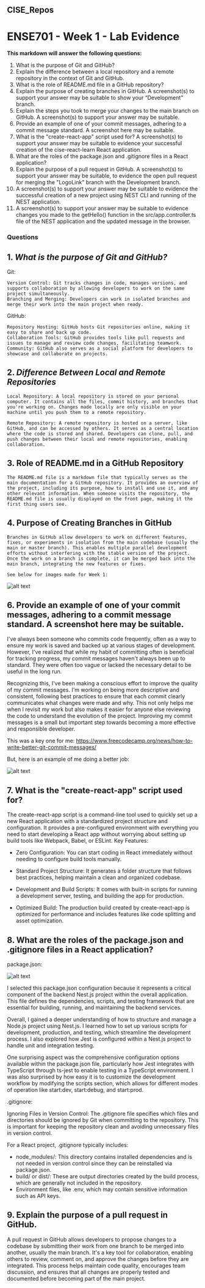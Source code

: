 ## CISE_Repos

# ENSE701 - Week 1 - Lab Evidence

**This markdown will answer the following questions:**

1.	What is the purpose of Git and GitHub? 
2.	Explain the difference between a local repository and a remote repository in the context of Git and GitHub.
3.	What is the role of README.md file in a GitHub repository? 
4.	Explain the purpose of creating branches in GitHub. A screenshot(s) to support your answer may be suitable to show your “Development” branch.
5.	Explain the steps you took to merge your changes to the main branch on GitHub. A screenshot(s) to support your answer may be suitable.
6.	Provide an example of one of your commit messages, adhering to a commit message standard. A screenshot here may be suitable.  
7.	What is the "create-react-app" script used for? A screenshot(s) to support your answer may be suitable to evidence your successful creation of the cise-react-learn React application.
8.	What are the roles of the package.json and .gitignore files in a React application?
9.	Explain the purpose of a pull request in GitHub. A screenshot(s) to support your answer may be suitable, to evidence the open pull request for merging the "LogoLink" branch with the Development branch.
10.	A screenshot(s) to support your answer may be suitable to evidence the successful creation of a new project using NEST CLI and running of the NEST application.
11.	A screenshot(s) to support your answer may be suitable to evidence changes you made to the getHello() function in the src/app.controller.ts file of the NEST application and the updated message in the browser.



### Questions

## 1.	*What is the purpose of Git and GitHub?*

Git:

    Version Control: Git tracks changes in code, manages versions, and supports collaboration by allowing developers to work on the same project simultaneously.
    Branching and Merging: Developers can work in isolated branches and merge their work into the main project when ready.

GitHub:

    Repository Hosting: GitHub hosts Git repositories online, making it easy to share and back up code.
    Collaboration Tools: GitHub provides tools like pull requests and issues to manage and review code changes, facilitating teamwork.
    Community: GitHub also serves as a social platform for developers to showcase and collaborate on projects.


## 2. *Difference Between Local and Remote Repositories*

    Local Repository: A local repository is stored on your personal computer. It contains all the files, commit history, and branches that you're working on. Changes made locally are only visible on your machine until you push them to a remote repository.

    Remote Repository: A remote repository is hosted on a server, like GitHub, and can be accessed by others. It serves as a central location where the code is stored and shared. Developers can clone, pull, and push changes between their local and remote repositories, enabling collaboration.

## 3. Role of README.md in a GitHub Repository

    The README.md file is a markdown file that typically serves as the main documentation for a GitHub repository. It provides an overview of the project, including its purpose, how to install and use it, and any other relevant information. When someone visits the repository, the README.md file is usually displayed on the front page, making it the first thing users see.
    

## 4. Purpose of Creating Branches in GitHub

    Branches in GitHub allow developers to work on different features, fixes, or experiments in isolation from the main codebase (usually the main or master branch). This enables multiple parallel development efforts without interfering with the stable version of the project. Once the work on a branch is complete, it can be merged back into the main branch, integrating the new features or fixes.

    See below for images made for Week 1:
![alt text](image-1.png)

## 6.	Provide an example of one of your commit messages, adhering to a commit message standard. A screenshot here may be suitable.  

I've always been someone who commits code frequently, often as a way to ensure my work is saved and backed up at various stages of development. However, I've realized that while my habit of committing often is beneficial for tracking progress, my commit messages haven't always been up to standard. They were often too vague or lacked the necessary detail to be useful in the long run.

Recognizing this, I've been making a conscious effort to improve the quality of my commit messages. I'm working on being more descriptive and consistent, following best practices to ensure that each commit clearly communicates what changes were made and why. This not only helps me when I revisit my work but also makes it easier for anyone else reviewing the code to understand the evolution of the project. Improving my commit messages is a small but important step towards becoming a more effective and responsible developer.

This was a key one for me: https://www.freecodecamp.org/news/how-to-write-better-git-commit-messages/

But, here is an example of me doing a better job:


![alt text](image-2.png)

## 7.	What is the "create-react-app" script used for? 

The create-react-app script is a command-line tool used to quickly set up a new React application with a standardized project structure and configuration. It provides a pre-configured environment with everything you need to start developing a React app without worrying about setting up build tools like Webpack, Babel, or ESLint.
Key Features:

- Zero Configuration: You can start coding in React immediately without needing to configure build tools manually.

- Standard Project Structure: It generates a folder structure that follows best practices, helping maintain a clean and organized codebase.

- Development and Build Scripts: It comes with built-in scripts for running a development server, testing, and building the app for production.

- Optimized Build: The production build created by create-react-app is optimized for performance and includes features like code splitting and asset optimization.

## 8.	What are the roles of the package.json and .gitignore files in a React application?

package.json:

![alt text](image-7.png)


I selected this package.json configuration because it represents a critical component of the backend Nest.js project within the overall application. This file defines the dependencies, scripts, and testing framework that are essential for building, running, and maintaining the backend services.

Overall, I gained a deeper understanding of how to structure and manage a Node.js project using Nest.js. I learned how to set up various scripts for development, production, and testing, which streamline the development process. I also explored how Jest is configured within a Nest.js project to handle unit and integration testing.

One surprising aspect was the comprehensive configuration options available within the package.json file, particularly how Jest integrates with TypeScript through ts-jest to enable testing in a TypeScript environment. I was also surprised by how easy it is to customize the development workflow by modifying the scripts section, which allows for different modes of operation like start:dev, start:debug, and start:prod.


.gitignore:

Ignoring Files in Version Control: The .gitignore file specifies which files and directories should be ignored by Git when committing to the repository. This is important for keeping the repository clean and avoiding unnecessary files in version control.

For a React project, .gitignore typically includes:

- node_modules/: This directory contains installed dependencies and is not needed in version control since they can be reinstalled via package.json.
- build/ or dist/: These are output directories created by the build process, which are generally not included in the repository.
- Environment files, like .env, which may contain sensitive information such as API keys.

## 9.	Explain the purpose of a pull request in GitHub. 
A pull request in GitHub allows developers to propose changes to a codebase by submitting their work from one branch to be merged into another, usually the main branch. It's a key tool for collaboration, enabling others to review, comment on, and approve the changes before they are integrated. This process helps maintain code quality, encourages team discussion, and ensures that all changes are properly tested and documented before becoming part of the main project.